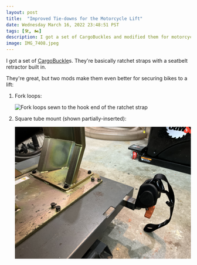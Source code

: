 ```yaml
---
layout: post
title:  "Improved Tie-downs for the Motorcycle Lift"
date: Wednesday March 16, 2022 23:48:51 PST
tags: [🛠, 🏍]
description: I got a set of CargoBuckles and modified them for motorcycle lift duty.
image: IMG_7408.jpeg
---
```


I got a set of [CargoBuckle](https://www.imminet.com/products/tie-downs/cargobuckle/)s. They're basically ratchet straps with a seatbelt retractor built in.

They're great, but two mods make them even better for securing bikes to a lift:

1. Fork loops:
   
    ![Fork loops sewn to the hook end of the ratchet strap](IMG_7023.jpeg)
    
2. Square tube mount (shown partially-inserted):
    
    ![CargoBuckle mounted to the lift](66919137953__A1A93B81-CDA6-43BD-A093-4FB69A6AE182.jpeg)
